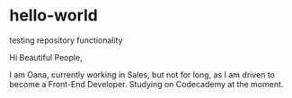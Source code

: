 # hello-world
testing repository functionality

Hi Beautiful People, 

I am Oana, currently working in Sales, but not for long, as I am driven to become a Front-End Developer. 
Studying on Codecademy at the moment. 
